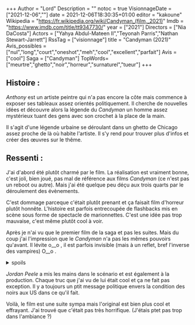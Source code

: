 +++
Author = "Lord"
Description = ""
notoc = true
VisionnageDate = ["2021-12-06",""]
date = 2021-12-06T18:30:35+01:00
editor = "kakoune"
Wikipedia = "https://fr.wikipedia.org/wiki/Candyman_(film,_2021)"
Imdb = "https://www.imdb.com/title/tt9347730/"
year = ["2021"]
Directors = ["Nia DaCosta"]
Actors = ["Yahya Abdul-Mateen II","Teyonah Parris","Nathan Stewart-Jarrett"]
RssTag = ["visionnage"]
title = "Candyman (2021)"
Avis_possibles = ["nul","long","court","oneshot","meh","cool","excellent","parfait"]
Avis = ["cool"] 
Saga = ["Candyman"]
TopWords=["meurtre","ghetto","noir","horreur","surnaturel","tueur"]
+++
## Histoire :
*Anthony* est un artiste peintre qui n'a pas encore la côte mais commence à exposer ses tableaux assez orientés politiquement.
Il cherche de nouvelles idées et découvre alors la légende du *Candyman* un homme assez mystérieux tuant des gens avec son crochet à la place de la main.

Il s'agit d'une légende urbaine se déroulant dans un ghetto de Chicago assez proche de là où habite l'artiste.
Il s'y rend pour trouver plus d'infos et créer des œuvres sur le thême.

## Ressenti :
J'ai d'abord été plutôt charmé par le film.
La réalisation est vraiment bonne, c'est joli, bien joué, pas mal de référence aux films *Candyman* (ce n'est pas un reboot ou autre).
Mais j'ai été quelque peu déçu aux trois quarts par le déroulement des évènements.

C'est dommage parceque c'était plutôt prenant et ça faisait film d'horreur plutôt honnête.
L'histoire est parfois entrecoupée de flashbacks mis en scène sous forme de spectacle de marionnettes.
C'est une idée pas trop mauvaise, c'est même plutôt cool à voir.

Après je n'ai vu que le premier film de la saga et pas les suites.
Mais du coup j'ai l'impression que le *Candyman* n'a pas les mêmes pouvoirs qu'avant.
Il lévite o__o , il est parfois invisible (mais à un reflet, bref l'inverse des vampires) O__o .

<details><summary>spoils</summary>
En fait j'ai bien aimé le fait que le *Candyman* soit en fait incarné par plusieurs personnages (dans l'histoire) et qu'il s'agisse en fait d'une représentation d'un martyr noir à chaque fois.
Du coup c'est pas mal de voir plusieurs incarnations différentes du même personnage.

J'ai bien aimé le fait que l'on retrouve la mère du premier film et que son bambin est en fait le protagoniste de ce nouvel opus.
Ça raccroche bien cet épisode dans son univers.

J'ai pas trop compris le retournement final.
D'un coup le personnage qui aidait l'artiste qui change de bord sans que ça ne s'annonce avant j'ai trouvé ça un peu trop brutal comme revirement.
Heureusement après on a le droit à des flics ripoux qui se prennent un retour de karma assez rapidement.

On retrouve un tout petit peu *Tony Todd* mais pas assez à mon goût…

Une petite anecdote marrante dans le film : le personnage principal s'apelle *Anthony McCoy*.
Son nom n'est donné que cinq fois dans le film.
Et c'est quand il est nommé une cinquième fois qu'il devient le *Candyman* !
</details>

*Jordan Peele* a mis les mains dans le scénario et est également à la production.
Chaque truc que j'ai vu de lui était cool et ça ne fait pas exception.
Il y a toujours un ptit message politique envers la condition des noirs aux US dans ce qu'il fait.

Voilà, le film est une suite sympa mais l'original est bien plus cool et effrayant.
J'ai trouvé que c'était pas très horrifique.
(J'étais ptet pas trop dans l'ambiance ?)
